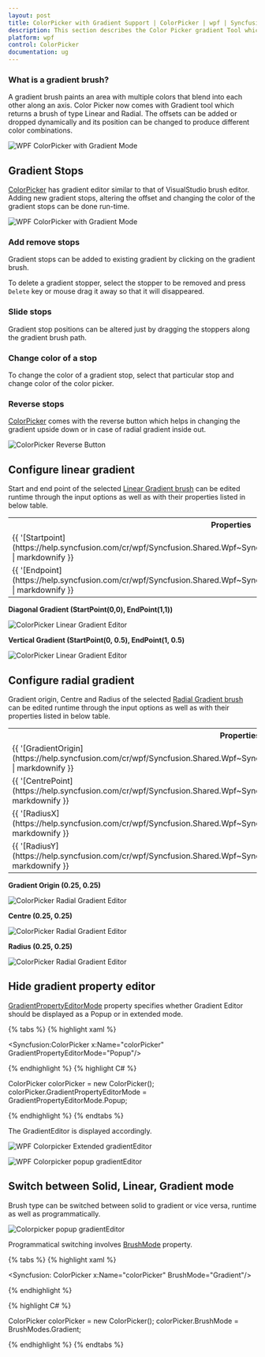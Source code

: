 ```yaml
---
layout: post
title: ColorPicker with Gradient Support | ColorPicker | wpf | Syncfusion
description: This section describes the Color Picker gradient Tool which returns a Solid, Linear or Radial brush. 
platform: wpf
control: ColorPicker
documentation: ug
---
```


### What is a gradient brush? 

A gradient brush paints an area with multiple colors that blend into each other along an axis. Color Picker now comes with Gradient tool which returns a brush of type Linear and Radial. The offsets can be added or dropped dynamically and its position can be changed to produce different color combinations.

![WPF ColorPicker with Gradient Mode](ColorPicker-with-Gradient-Support_images/ColorPicker_Gradient_Mode.png)

## Gradient Stops

[ColorPicker](https://help.syncfusion.com/cr/wpf/Syncfusion.Shared.Wpf~Syncfusion.Windows.Shared.ColorPicker.html) has gradient editor similar to that of VisualStudio brush editor. Adding new gradient stops, altering the offset and changing the color of the gradient stops can be done run-time.

![WPF ColorPicker with Gradient Mode](ColorPicker-with-Gradient-Support_images/ColorPicker_Stopper_editing.gif)

### Add remove stops

Gradient stops can be added to existing gradient by clicking on the gradient brush. 

To delete a gradient stopper, select the stopper to be removed and press `Delete` key or mouse drag it away so that it will disappeared.

### Slide stops

Gradient stop positions can be altered just by dragging the stoppers along the gradient brush path.

### Change color of a stop

To change the color of a gradient stop, select that particular stop and change color of the color picker.

### Reverse stops

[ColorPicker](https://help.syncfusion.com/cr/wpf/Syncfusion.Shared.Wpf~Syncfusion.Windows.Shared.ColorPicker.html) comes with the reverse button which helps in changing the gradient upside down or in case of radial gradient inside out. 

![ColorPicker Reverse Button](ColorPicker-with-Gradient-Support_images/ColorPicker_Reverse_Button.png)

## Configure linear gradient

Start and end point of the selected [Linear Gradient brush](https://docs.microsoft.com/en-us/dotnet/api/system.windows.media.lineargradientbrush?view=netframework-4.8) can be edited runtime through the input options as well as with their properties listed in below table.

<table>
<tr>
<th>
Properties</th><th>
Description</th></tr>
<tr>
<td>
{{ '[Startpoint](https://help.syncfusion.com/cr/wpf/Syncfusion.Shared.Wpf~Syncfusion.Windows.Shared.ColorEdit~Startpoint.html)' | markdownify }}</td><td>
Indicates the Start point of LinearGradientBrush.</td></tr>
<tr>
<td>
{{ '[Endpoint](https://help.syncfusion.com/cr/wpf/Syncfusion.Shared.Wpf~Syncfusion.Windows.Shared.ColorEdit~Endpoint.html)' | markdownify }}</td><td>
Indicates the End point of LinearGradientBrush.</td></tr>
</table>

**Diagonal Gradient (StartPoint(0,0), EndPoint(1,1))**

![ColorPicker Linear Gradient Editor](ColorPicker-with-Gradient-Support_images/LinearGradient_Example_1.png)

**Vertical Gradient (StartPoint(0, 0.5), EndPoint(1, 0.5)**

![ColorPicker Linear Gradient Editor](ColorPicker-with-Gradient-Support_images/LinearGradient_Example_2.png)

## Configure radial gradient

Gradient origin, Centre and Radius of the selected [Radial Gradient brush](https://docs.microsoft.com/en-us/dotnet/api/system.windows.media.radialgradientbrush?view=netframework-4.8) can be edited runtime through the input options as well as with their properties listed in below table.

<table>
<tr>
<th>
Properties</th><th>
Description</th></tr>
<tr>
<td>
{{ '[GradientOrigin](https://help.syncfusion.com/cr/wpf/Syncfusion.Shared.Wpf~Syncfusion.Windows.Shared.ColorEdit~GradientOrigin.html)' | markdownify }}</td><td>
Indicates the gradient origin of RadialGradientBrush.</td></tr>
<tr>
<td>
{{ '[CentrePoint](https://help.syncfusion.com/cr/wpf/Syncfusion.Shared.Wpf~Syncfusion.Windows.Shared.ColorEdit~CentrePoint.html)' | markdownify }}</td><td>
Indicates the centre point of RadialGradientBrush.</td></tr>
<tr>
<td>
{{ '[RadiusX](https://help.syncfusion.com/cr/wpf/Syncfusion.Shared.Wpf~Syncfusion.Windows.Shared.ColorEdit~RadiusX.html)' | markdownify }}</td><td>
Indicates the X value in Radius of RadialGradientBrush.</td></tr>
<tr>
<td>
{{ '[RadiusY](https://help.syncfusion.com/cr/wpf/Syncfusion.Shared.Wpf~Syncfusion.Windows.Shared.ColorEdit~RadiusY.html)' | markdownify }}</td><td>
Indicates the Y value in Radius of RadialGradientBrush.</td></tr>
</table>

**Gradient Origin (0.25, 0.25)**

![ColorPicker Radial Gradient Editor](ColorPicker-with-Gradient-Support_images/RadialGradient_Origin.png)

**Centre (0.25, 0.25)**

![ColorPicker Radial Gradient Editor](ColorPicker-with-Gradient-Support_images/RadialGradient_Centre.png)

**Radius (0.25, 0.25)**

![ColorPicker Radial Gradient Editor](ColorPicker-with-Gradient-Support_images/RadialGradient_Radius.png)

## Hide gradient property editor

[GradientPropertyEditorMode](https://help.syncfusion.com/cr/wpf/Syncfusion.Shared.Wpf~Syncfusion.Windows.Shared.ColorPicker~GradientPropertyEditorMode.html) property specifies whether Gradient Editor should be displayed as a Popup or in extended mode.

{% tabs %}
{% highlight xaml %}

<Syncfusion:ColorPicker x:Name="colorPicker" GradientPropertyEditorMode="Popup"/>

{% endhighlight %}
{% highlight C# %}

ColorPicker colorPicker = new ColorPicker();
colorPicker.GradientPropertyEditorMode =  GradientPropertyEditorMode.Popup;

{% endhighlight %}
{% endtabs %}

The GradientEditor is displayed accordingly.

![WPF Colorpicker Extended gradientEditor](ColorPicker-with-Gradient-Support_images/Colorpicker_Extended_gradientEditor.png)

![WPF Colorpicker popup gradientEditor](ColorPicker-with-Gradient-Support_images/Colorpicker_Popup_gradientEditor.png)

## Switch between Solid, Linear, Gradient mode

Brush type can be switched between solid to gradient or vice versa, runtime as well as programmatically. 

![Colorpicker popup gradientEditor](ColorPicker-with-Gradient-Support_images/ColorPicker_Switch_brushes.gif)

Programmatical switching involves [BrushMode](https://help.syncfusion.com/cr/wpf/Syncfusion.Shared.Wpf~Syncfusion.Windows.Shared.ColorPicker~BrushMode.html) property.

{% tabs %}
{% highlight xaml %}

<Syncfusion: ColorPicker x:Name="colorPicker" BrushMode="Gradient"/>

{% endhighlight %}

{% highlight C# %}

ColorPicker colorPicker = new ColorPicker();
colorPicker.BrushMode = BrushModes.Gradient;

{% endhighlight %}
{% endtabs %}